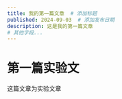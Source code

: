 ```yaml
---
title: 我的第一篇文章  # 添加标题
published: 2024-09-03  # 添加发布日期
description: 这是我的第一篇文章
# 其他字段...
---
```

# 第一篇实验文

这篇文章为实验文章

